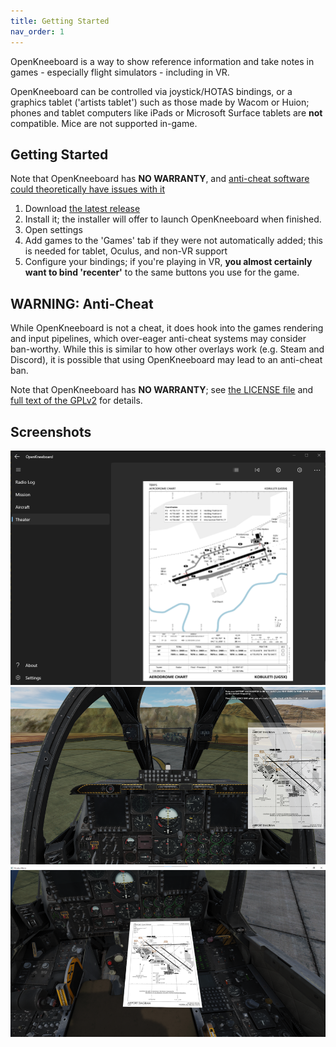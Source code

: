 ```yaml
---
title: Getting Started
nav_order: 1
---
```


OpenKneeboard is a way to show reference information and take notes in games - especially flight simulators - including in VR. 

OpenKneeboard can be controlled via joystick/HOTAS bindings, or a graphics tablet ('artists tablet') such as those made by Wacom or Huion; phones and tablet computers like iPads or Microsoft Surface tablets are **not** compatible. Mice are not supported in-game.

## Getting Started

Note that OpenKneeboard has **NO WARRANTY**, and [anti-cheat software could theoretically have issues with it](#warning-anti-cheat)

1. Download [the latest release](https://github.com/OpenKneeboard/OpenKneeboard/releases/latest)
2. Install it; the installer will offer to launch OpenKneeboard when finished.
3. Open settings
4. Add games to the 'Games' tab if they were not automatically added; this is needed for tablet, Oculus, and non-VR support
5. Configure your bindings; if you're playing in VR, **you almost certainly want to bind 'recenter'** to the same buttons you use for the game.

## WARNING: Anti-Cheat ##

While OpenKneeboard is not a cheat, it does hook into the games rendering and input pipelines, which over-eager anti-cheat systems may consider ban-worthy. While this is similar to how other overlays work (e.g. Steam and Discord), it is possible that using OpenKneeboard may lead to an anti-cheat ban.

Note that OpenKneeboard has **NO WARRANTY**; see [the LICENSE file](https://raw.githubusercontent.com/OpenKneeboard/OpenKneeboard/master/LICENSE) and [full text of the GPLv2](https://raw.githubusercontent.com/OpenKneeboard/OpenKneeboard/master/gpl-2.0.txt) for details.

## Screenshots

![Screenshot of the main app](screenshots/config-app.png)
![Non-VR Screenshot](screenshots/non-vr.png)
![VR Screenshot](screenshots/theater.png)
